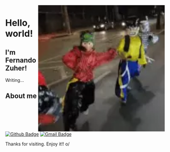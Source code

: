 <!--
**fernandozuher/fernandozuher** is a ✨ _special_ ✨ repository because its `README.md` (this file) appears on your GitHub profile.

Here are some ideas to get you started:

- 🔭 I’m currently working on ...
- 🌱 I’m currently learning ...
- 👯 I’m looking to collaborate on ...
- 🤔 I’m looking for help with ...
- 💬 Ask me about ...
- 📫 How to reach me: ...
- 😄 Pronouns: ...
- ⚡ Fun fact: ...
-->

<link rel="stylesheet" type="text/css" href="style.css">

<img align="right" width="400" height="400" src="https://github.com/fernandozuher/fernandozuher/blob/master/images/carreta_furacao.webp">
 
# Hello, world!
 
## I'm Fernando Zuher!
 
Writing...
 
 
## About me 
[![Github Badge](https://img.shields.io/badge/-Github-000?style=flat-square&logo=Github&logoColor=white&link=https://github.com/fernandozuher)](https://github.com/fernandozuher)
[![Gmail Badge](https://img.shields.io/badge/-Gmail-c14438?style=flat-square&logo=Gmail&logoColor=white&link=mailto:fernando.zuher@gmail.com)](mailto:fernando.zuher@gmail.com)
 
Thanks for visiting.
Enjoy it!! o/

